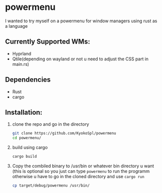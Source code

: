 # powermenu
I wanted to try myself on a powermenu for window managers using rust as a language

## Currently Supported WMs:
- Hyprland
- Qtile(depending on wayland or not u need to adjust the CSS part in main.rs)

## Dependencies
- Rust
- cargo

## Installation:
1. clone the repo and go in the directory
   ```bash
   git clone https://github.com/KyokoSpl/powermenu
   cd powermenu/
   ```
2. build using cargo
   ```bash
   cargo build
   ```
3. Copy the combiled binary to /usr/bin or whatever bin directory u want (this is optional so you just can type `powermenu` to run the programm otherwise u have to go in the cloned directory and use `cargo run`
   ```bash
   cp target/debug/powermenu /usr/bin/
   ```

